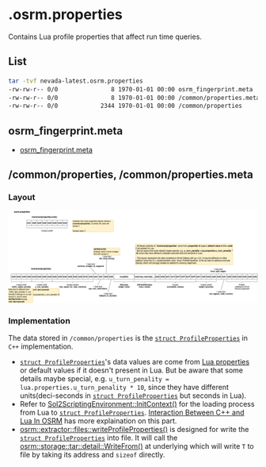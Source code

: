 

# .osrm.properties 
Contains Lua profile properties that affect run time queries.           

## List 

```bash
tar -tvf nevada-latest.osrm.properties
-rw-rw-r-- 0/0               8 1970-01-01 00:00 osrm_fingerprint.meta
-rw-rw-r-- 0/0               8 1970-01-01 00:00 /common/properties.meta
-rw-rw-r-- 0/0            2344 1970-01-01 00:00 /common/properties
```

## osrm_fingerprint.meta
- [osrm_fingerprint.meta](./fingerprint.md)

## /common/properties, /common/properties.meta

### Layout
![](./graph/map.osrm.properties.common.properties.png)

### Implementation
The data stored in `/common/properties` is the [`struct ProfileProperties`](https://github.com/Telenav/osrm-backend/blob/8e094d1b90a31c090cdafa9854985343ea1e15c3/include/extractor/profile_properties.hpp#L23) in `C++` implementation.     
- [`struct ProfileProperties`](https://github.com/Telenav/osrm-backend/blob/8e094d1b90a31c090cdafa9854985343ea1e15c3/include/extractor/profile_properties.hpp#L23)'s data values are come from [Lua properties](https://github.com/Telenav/osrm-backend/blob/8e094d1b90a31c090cdafa9854985343ea1e15c3/profiles/car.lua#L16) or default values if it doesn't present in Lua. But be aware that some details maybe special, e.g. `u_turn_penality = lua.properties.u_turn_penality * 10`, since they have different units(deci-seconds in [`struct ProfileProperties`](https://github.com/Telenav/osrm-backend/blob/8e094d1b90a31c090cdafa9854985343ea1e15c3/include/extractor/profile_properties.hpp#L23) but seconds in Lua).     
- Refer to [Sol2ScriptingEnvironment::InitContext()](https://github.com/Telenav/osrm-backend/blob/ec2dab5400a016f905d86e482931b6526b30759b/src/extractor/scripting_environment_lua.cpp#L104) for the loading process from Lua to [`struct ProfileProperties`](https://github.com/Telenav/osrm-backend/blob/8e094d1b90a31c090cdafa9854985343ea1e15c3/include/extractor/profile_properties.hpp#L23). [Interaction Between C++ and Lua In OSRM](https://github.com/Telenav/open-source-spec/blob/master/osrm/doc/interaction_between_cpp_and_lua_in_osrm.md) has more explaination on this part.       
- [osrm::extractor::files::writeProfileProperties()](https://github.com/Telenav/osrm-backend/blob/ec2dab5400a016f905d86e482931b6526b30759b/include/extractor/files.hpp#L71:13) is designed for write the [`struct ProfileProperties`](https://github.com/Telenav/osrm-backend/blob/8e094d1b90a31c090cdafa9854985343ea1e15c3/include/extractor/profile_properties.hpp#L23) into file. It will call the [osrm::storage::tar::detail::WriteFrom()](https://github.com/Telenav/osrm-backend/blob/ec2dab5400a016f905d86e482931b6526b30759b/include/storage/tar.hpp#L293) at underlying which will write `T` to file by taking its address and `sizeof` directly.      